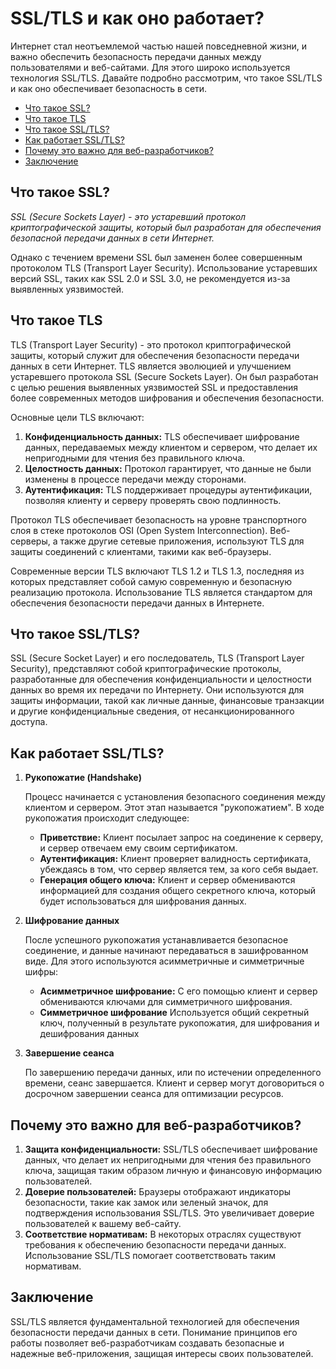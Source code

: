 # SSL/TLS и как оно работает?

Интернет стал неотъемлемой частью нашей повседневной жизни, и важно обеспечить безопасность передачи данных между пользователями и веб-сайтами. Для этого широко используется технология SSL/TLS. Давайте подробно рассмотрим, что такое SSL/TLS и как оно обеспечивает безопасность в сети.

- [Что такое SSL?](#что-такое-ssl)
- [Что такое TLS](#что-такое-tls)
- [Что такое SSL/TLS?](#что-такое-ssltls)
- [Как работает SSL/TLS?](#как-работает-ssltls)
- [Почему это важно для веб-разработчиков?](#почему-это-важно-для-веб-разработчиков)
- [Заключение](#заключение)

## Что такое SSL?

*SSL (Secure Sockets Layer) - это устаревший протокол криптографической защиты, который был разработан для обеспечения безопасной передачи данных в сети Интернет.*

Однако с течением времени SSL был заменен более совершенным протоколом TLS (Transport Layer Security). Использование устаревших версий SSL, таких как SSL 2.0 и SSL 3.0, не рекомендуется из-за выявленных уязвимостей.

## Что такое TLS

TLS (Transport Layer Security) - это протокол криптографической защиты, который служит для обеспечения безопасности передачи данных в сети Интернет. TLS является эволюцией и улучшением устаревшего протокола SSL (Secure Sockets Layer). Он был разработан с целью решения выявленных уязвимостей SSL и предоставления более современных методов шифрования и обеспечения безопасности.

Основные цели TLS включают:
1. **Конфиденциальность данных:** TLS обеспечивает шифрование данных, передаваемых между клиентом и сервером, что делает их непригодными для чтения без правильного ключа.
2. **Целостность данных:** Протокол гарантирует, что данные не были изменены в процессе передачи между сторонами.
3. **Аутентификация:** TLS поддерживает процедуры аутентификации, позволяя клиенту и серверу проверять свою подлинность.

Протокол TLS обеспечивает безопасность на уровне транспортного слоя в стеке протоколов OSI (Open System Interconnection). Веб-серверы, а также другие сетевые приложения, используют TLS для защиты соединений с клиентами, такими как веб-браузеры.

Современные версии TLS включают TLS 1.2 и TLS 1.3, последняя из которых представляет собой самую современную и безопасную реализацию протокола. Использование TLS является стандартом для обеспечения безопасности передачи данных в Интернете.

## Что такое SSL/TLS?

SSL (Secure Socket Layer) и его последователь, TLS (Transport Layer Security), представляют собой криптографические протоколы, разработанные для обеспечения конфиденциальности и целостности данных во время их передачи по Интернету. Они используются для защиты информации, такой как личные данные, финансовые транзакции и другие конфиденциальные сведения, от несанкционированного доступа.

## Как работает SSL/TLS?

1. **Рукопожатие (Handshake)**

    Процесс начинается с установления безопасного соединения между клиентом и сервером. Этот этап называется "рукопожатием". В ходе рукопожатия происходит следующее:
    - **Приветствие:** Клиент посылает запрос на соединение к серверу, и сервер отвечаем ему своим сертификатом.
    - **Аутентификация:** Клиент проверяет валидность сертификата, убеждаясь в том, что сервер является тем, за кого себя выдает.
    - **Генерация общего ключа:** Клиент и сервер обмениваются информацией для создания общего секретного ключа, который будет использоваться для шифрования данных.
2. **Шифрование данных**

    После успешного рукопожатия устанавливается безопасное соединение, и данные начинают передаваться в зашифрованном виде. Для этого используются асимметричные и симметричные шифры:
    - **Асимметричное шифрование:** С его помощью клиент и сервер обмениваются ключами для симметричного шифрования.
    - **Симметричное шифрование** Используется общий секретный ключ, полученный в результате рукопожатия, для шифрования и дешифрования данных
3. **Завершение сеанса**

    По завершению передачи данных, или по истечении определенного времени, сеанс завершается. Клиент и сервер могут договориться о досрочном завершении сеанса для оптимизации ресурсов.

## Почему это важно для веб-разработчиков?

1. **Защита конфиденциальности:** SSL/TLS обеспечивает шифрование данных, что делает их непригодными для чтения без правильного ключа, защищая таким образом личную и финансовую информацию пользователей.
2. **Доверие пользователей:** Браузеры отображают индикаторы безопасности, такие как замок или зеленый значок, для подтверждения использования SSL/TLS. Это увеличивает доверие пользователей к вашему веб-сайту.
3. **Соответствие нормативам:** В некоторых отраслях существуют требования к обеспечению безопасности передачи данных. Использование SSL/TLS помогает соответствовать таким нормативам.

## Заключение

SSL/TLS является фундаментальной технологией для обеспечения безопасности передачи данных в сети. Понимание принципов его работы позволяет веб-разработчикам создавать безопасные и надежные веб-приложения, защищая интересы своих пользователей.
